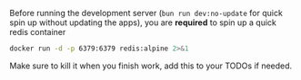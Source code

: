 Before running the development server (`bun run dev:no-update` for quick spin up without updating the apps), you are **required** to spin up a quick redis container

```bash
docker run -d -p 6379:6379 redis:alpine 2>&1
```

Make sure to kill it when you finish work, add this to your TODOs if needed.
